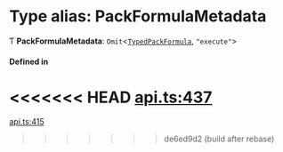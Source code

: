 # Type alias: PackFormulaMetadata

Ƭ **PackFormulaMetadata**: `Omit`<[`TypedPackFormula`](TypedPackFormula.md), ``"execute"``\>

#### Defined in

<<<<<<< HEAD
[api.ts:437](https://github.com/coda/packs-sdk/blob/main/api.ts#L437)
=======
[api.ts:415](https://github.com/coda/packs-sdk/blob/main/api.ts#L415)
>>>>>>> de6ed9d2 (build after rebase)
